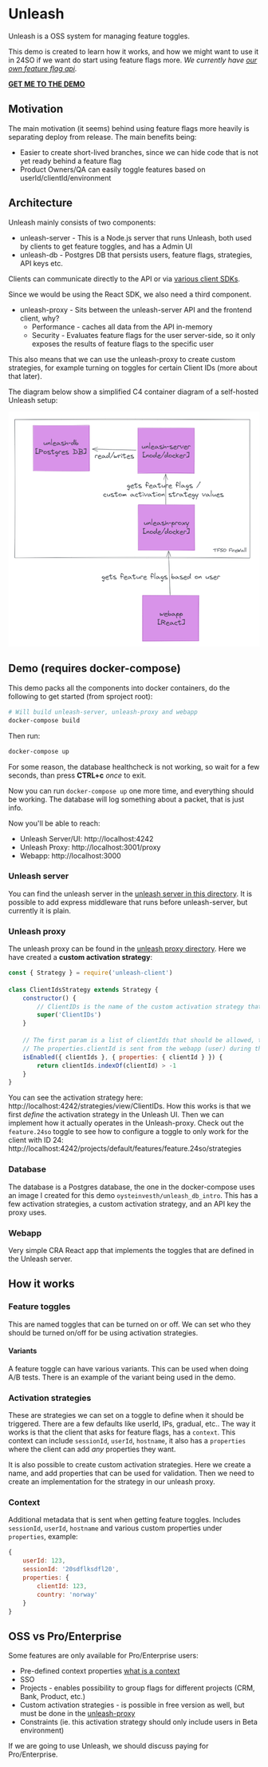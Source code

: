 # Unleash

Unleash is a OSS system for managing feature toggles.

This demo is created to learn how it works, and how we might want to use it in 24SO if we want do start using feature flags more.
*We currently have [our own feature flag api](https://github.com/tfso/api-featureflag).*

**[GET ME TO THE DEMO](#demo-requires-docker-compose)**

## Motivation

The main motivation (it seems) behind using feature flags more heavily is separating deploy from release. The main benefits being:

- Easier to create short-lived branches, since we can hide code that is not yet ready behind a feature flag
- Product Owners/QA can easily toggle features based on userId/clientId/environment

## Architecture

Unleash mainly consists of two components:

- unleash-server - This is a Node.js server that runs Unleash, both used by clients to get feature toggles, and has a Admin UI
- unleash-db - Postgres DB that persists users, feature flags, strategies, API keys etc.

Clients can communicate directly to the API or via [various client SDKs](https://docs.getunleash.io/sdks).

Since we would be using the React SDK, we also need a third component.

- unleash-proxy - Sits between the unleash-server API and the frontend client, why?
    - Performance - caches all data from the API in-memory
    - Security - Evaluates feature flags for the user server-side, so it only exposes the results of feature flags to the specific user

This also means that we can use the unleash-proxy to create custom strategies, for example turning on toggles for certain Client IDs (more about that later).

The diagram below show a simplified C4 container diagram of a self-hosted Unleash setup:

![architecture diagram](./diagram.png)

## Demo (requires docker-compose)

This demo packs all the components into docker containers, do the following to get started (from sproject root):

```sh
# Will build unleash-server, unleash-proxy and webapp
docker-compose build
```

Then run:

```sh
docker-compose up
```

For some reason, the database healthcheck is not working, so wait for a few seconds, than press **CTRL+c** _once_ to exit.

Now you can run `docker-compose up` one more time, and everything should be working. The database will log something about a packet, that is just info.

Now you'll be able to reach:

- Unleash Server/UI: http://localhost:4242
- Unleash Proxy: http://localhost:3001/proxy
- Webapp: http://localhost:3000

### Unleash server

You can find the unleash server in the [unleash server in this directory](./unleash-server/index.js). It is possible to add express middleware that runs before unleash-server, but currently it is plain.

### Unleash proxy

The unleash proxy can be found in the [unleash proxy directory](./unleash-proxy/index.js). Here we have created a **custom activation strategy**: 

```js
const { Strategy } = require('unleash-client')

class ClientIdsStrategy extends Strategy {
    constructor() {
        // ClientIDs is the name of the custom activation strategy that we have created in Unleash
        super('ClientIDs')
    }

    // The first param is a list of clientIds that should be allowed, these will be defined for a specific feature toggle
    // The properties.clientId is sent from the webapp (user) during the request
    isEnabled({ clientIds }, { properties: { clientId } }) {
        return clientIds.indexOf(clientId) > -1
    }
}
```

You can see the activation strategy here: http://localhost:4242/strategies/view/ClientIDs. How this works is that we first _define_ the activation strategy in the Unleash UI. Then we can implement how it actually operates in the Unleash-proxy.
Check out the `feature.24so` toggle to see how to configure a toggle to only work for the client with ID 24: http://localhost:4242/projects/default/features/feature.24so/strategies

### Database

The database is a Postgres database, the one in the docker-compose uses an image I created for this demo `oysteinvesth/unleash_db_intro`. This has a few activation strategies, a custom activation strategy, and an API key the proxy uses.

### Webapp

Very simple CRA React app that implements the toggles that are defined in the Unleash server.

## How it works

### Feature toggles

This are named toggles that can be turned on or off. We can set who they should be turned on/off for be using activation strategies.

#### Variants

A feature toggle can have various variants. This can be used when doing A/B tests. There is an example of the variant being used in the demo.

### Activation strategies

These are strategies we can set on a toggle to define when it should be triggered. There are a few defaults like userId, IPs, gradual, etc.. The way it works is that the client that asks for feature flags, has a `context`. This context can include `sessionId`, `userId`, `hostname`, it also has a `properties` where the client can add _any_ properties they want.

It is also possible to create custom activation strategies. Here we create a name, and add properties that can be used for validation. Then we need to create an implementation for the strategy in our unleash proxy.

### Context

Additional metadata that is sent when getting feature toggles. Includes `sessionId`, `userId`, `hostname` and various custom properties under `properties`, example:

```js
{
    userId: 123,
    sessionId: '20sdflksdfl20',
    properties: {
        clientId: 123,
        country: 'norway'
    }
}
```

## OSS vs Pro/Enterprise

Some features are only available for Pro/Enterprise users:
- Pre-defined context properties [what is a context](#unleash-context)
- SSO
- Projects - enables possibility to group flags for different projects (CRM, Bank, Product, etc.)
- Custom activation strategies - is possible in free version as well, but must be done in the [unleash-proxy](#architecture)
- Constraints (ie. this activation strategy should only include users in Beta environment)

If we are going to use Unleash, we should discuss paying for Pro/Enterprise.